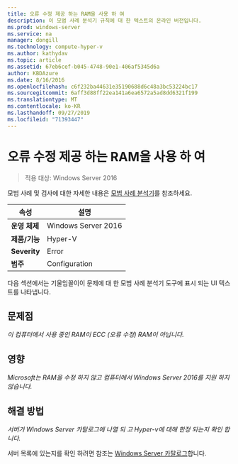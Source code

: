 ```yaml
---
title: 오류 수정 제공 하는 RAM을 사용 하 여
description: 이 모범 사례 분석기 규칙에 대 한 텍스트의 온라인 버전입니다.
ms.prod: windows-server
ms.service: na
manager: dongill
ms.technology: compute-hyper-v
ms.author: kathydav
ms.topic: article
ms.assetid: 67eb6cef-b045-4748-90e1-406af5345d6a
author: KBDAzure
ms.date: 8/16/2016
ms.openlocfilehash: c6f232ba44631e35190688d6c48a3bc53224bc17
ms.sourcegitcommit: 6aff3d88ff22ea141a6ea6572a5ad8dd6321f199
ms.translationtype: MT
ms.contentlocale: ko-KR
ms.lasthandoff: 09/27/2019
ms.locfileid: "71393447"
---
```

# <a name="use-ram-that-provides-error-correction"></a>오류 수정 제공 하는 RAM을 사용 하 여

>적용 대상: Windows Server 2016

모범 사례 및 검사에 대한 자세한 내용은 [모범 사례 분석기](https://go.microsoft.com/fwlink/?LinkId=122786)를 참조하세요.  
  
|속성|설명|  
|-|-|  
|**운영 체제**|Windows Server 2016|  
|**제품/기능**|Hyper-V|  
|**Severity**|Error|  
|**범주**|Configuration|  
  
다음 섹션에서는 기울임꼴이이 문제에 대 한 모범 사례 분석기 도구에 표시 되는 UI 텍스트를 나타냅니다.  
  
## <a name="issue"></a>문제점  
  
*이 컴퓨터에서 사용 중인 RAM이 ECC (오류 수정) RAM이 아닙니다.*  
  
## <a name="impact"></a>영향  
  
*Microsoft는 RAM을 수정 하지 않고 컴퓨터에서 Windows Server 2016를 지원 하지 않습니다.*  
  
## <a name="resolution"></a>해결 방법  
  
*서버가 Windows Server 카탈로그에 나열 되 고 Hyper-v에 대해 한정 되는지 확인 합니다.*  
  
서버 목록에 있는지를 확인 하려면 참조는 [Windows Server 카탈로그](https://www.windowsservercatalog.com/)합니다.  
  



